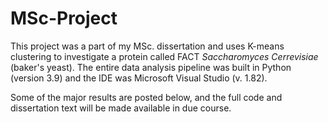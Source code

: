 # MSc-Project

This project was a part of my MSc. dissertation and uses K-means clustering to investigate a protein called FACT *Saccharomyces Cerrevisiae* (baker's yeast). The entire data analysis pipeline was built in Python (version 3.9) and the IDE was Microsoft Visual Studio (v. 1.82). 

Some of the major results are posted below, and the full code and dissertation text will be made available in due course.


